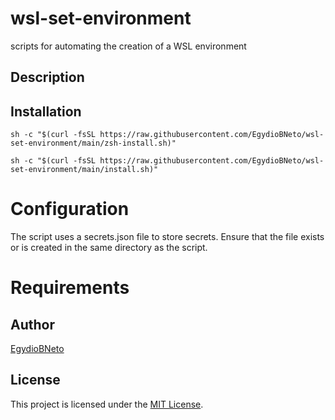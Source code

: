 # wsl-set-environment
scripts for automating the creation of a WSL environment

## Description


## Installation

```
sh -c "$(curl -fsSL https://raw.githubusercontent.com/EgydioBNeto/wsl-set-environment/main/zsh-install.sh)"
```

```
sh -c "$(curl -fsSL https://raw.githubusercontent.com/EgydioBNeto/wsl-set-environment/main/install.sh)"
```

# Configuration
The script uses a secrets.json file to store secrets. Ensure that the file exists or is created in the same directory as the script.


# Requirements


## Author
[EgydioBNeto](https://github.com/EgydioBNeto)

## License
This project is licensed under the [MIT License](URL_do_Link).

